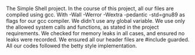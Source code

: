 The Simple Shell project.
In the course of this project, all our files are compiled using gcc.
With -Wall -Werror -Wextra -pedantic -std=gnu89 as flags for our gcc compiler.
We didn't use any global variable.
We use only the allowed system calls and functions, as stated in the project requirements.
We checked for memory leaks in all cases, and ensured no leaks were  recorded.
We ensured all our header files are #include guarded.
All our codes followed the betty style implementation.
